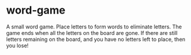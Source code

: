 # word-game

A small word game.
Place letters to form words to eliminate letters.
The game ends when all the letters on the board are gone.
If there are still letters remaining on the board, and you have no letters left to place, then you lose!
